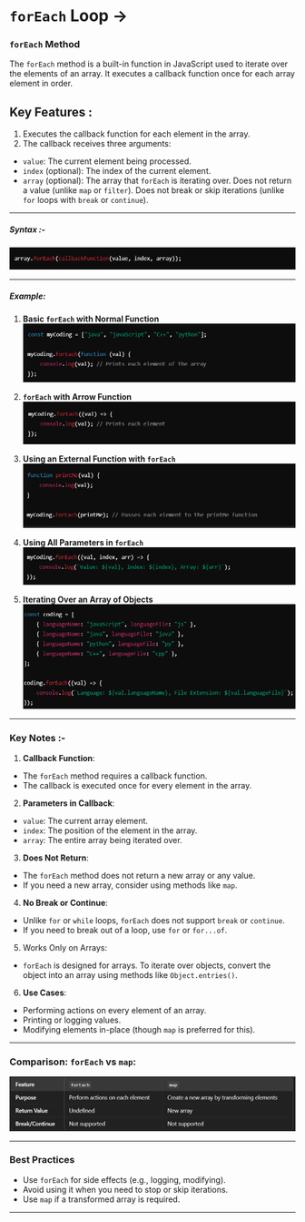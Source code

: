 # `forEach` Loop ->

### `forEach` Method
The `forEach` method is a built-in function in JavaScript used to iterate over the elements of an array. It executes a callback function once for each array element in order.

## Key Features :
1. Executes the callback function for each element in the array.
2. The callback receives three arguments:
- `value`: The current element being processed.
- `index` (optional): The index of the current element.
- `array` (optional): The array that `forEach` is iterating over.
Does not return a value (unlike `map` or `filter`).
Does not break or skip iterations (unlike `for` loops with `break` or `continue`).

_________________________________________________________________________________________________________________________________

##### Syntax :-
![alt text](../Images/image-179.png)

__________________________________________________________________________________________________________________________________

##### Example:
1. **Basic `forEach` with Normal Function**
![alt text](../Images/image-180.png)

2. **`forEach` with Arrow Function**
![alt text](../Images/image-181.png)

3. **Using an External Function with `forEach`**
![alt text](../Images/image-182.png)

4. **Using All Parameters in `forEach`**
![alt text](../Images/image-183.png)

5. **Iterating Over an Array of Objects**
![alt text](../Images/image-184.png)

_________________________________________________________________________________________________________________________________

### Key Notes :-
1. **Callback Function**:
- The `forEach` method requires a callback function.
- The callback is executed once for every element in the array.

2. **Parameters in Callback**:
- `value`: The current array element.
- `index`: The position of the element in the array.
- `array`: The entire array being iterated over.

3. **Does Not Return**:
- The `forEach` method does not return a new array or any value.
- If you need a new array, consider using methods like `map`.

4. **No Break or Continue**:
- Unlike `for` or `while` loops, `forEach` does not support `break` or `continue`.
- If you need to break out of a loop, use `for` or `for...of`.

5. Works Only on Arrays:
- `forEach` is designed for arrays. To iterate over objects, convert the object into an array using methods like `Object.entries()`.

6. **Use Cases**:
- Performing actions on every element of an array.
- Printing or logging values.
- Modifying elements in-place (though `map` is preferred for this).

________________________________________________________________________________________________________________________________

### Comparison: `forEach` vs `map`:
![alt text](../Images/image-185.png)

_________________________________________________________________________________________________________________________________

### Best Practices
- Use `forEach` for side effects (e.g., logging, modifying).
- Avoid using it when you need to stop or skip iterations.
- Use `map` if a transformed array is required.

_________________________________________________________________________________________________________________________________